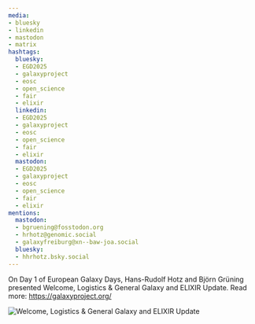 ```yaml
---
media:
- bluesky
- linkedin
- mastodon
- matrix
hashtags:
  bluesky:
  - EGD2025
  - galaxyproject
  - eosc
  - open_science
  - fair
  - elixir
  linkedin:
  - EGD2025
  - galaxyproject
  - eosc
  - open_science
  - fair
  - elixir
  mastodon:
  - EGD2025
  - galaxyproject
  - eosc
  - open_science
  - fair
  - elixir
mentions:
  mastodon:
  - bgruening@fosstodon.org
  - hrhotz@genomic.social
  - galaxyfreiburg@xn--baw-joa.social
  bluesky:
  - hhrhotz.bsky.social
---
```


On Day 1 of European Galaxy Days, Hans-Rudolf Hotz and Björn Grüning presented Welcome, Logistics & General Galaxy and ELIXIR Update.
Read more: https://galaxyproject.org/

![Welcome, Logistics & General Galaxy and ELIXIR Update](https://github.com/user-attachments/assets/c41654d0-ae27-4489-9204-30b78f4f085f)
